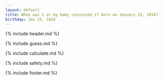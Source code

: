 ```yaml
---
layout: default
title: When was I or my baby conceived if born on January 15, 1914?
birthday: Jan 15, 1914
---
```


{% include header.md %}

{% include guess.md %}

{% include calculate.md %}

{% include safety.md %}

{% include footer.md %}




